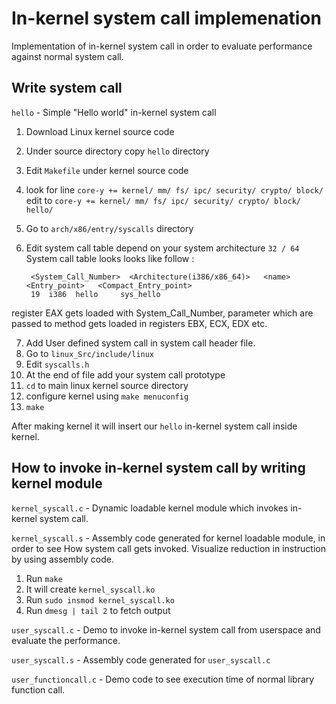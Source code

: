 In-kernel system call implemenation 
=====

Implementation of in-kernel system call in order to evaluate performance against normal system call.

Write system call
----------

`hello` - Simple "Hello world" in-kernel system call  

1. Download Linux kernel source code
2. Under source directory copy `hello` directory
3. Edit `Makefile` under kernel source code
4. look for line `core-y += kernel/ mm/ fs/ ipc/ security/ crypto/ block/ ` edit to `core-y += kernel/ mm/ fs/ ipc/ security/ crypto/ block/ hello/`
5. Go to `arch/x86/entry/syscalls` directory
6. Edit system call table depend on your system architecture `32 / 64`
		System call table looks looks like follow :

		
		<System_Call_Number>  <Architecture(i386/x86_64)>   <name>  <Entry_point>   <Compact_Entry_point>
		19  i386  hello     sys_hello
		
register EAX gets loaded with System_Call_Number, parameter which are passed to method gets loaded in registers EBX, ECX, EDX etc.

7. Add User defined system call in system call header file.
8. Go to `linux_Src/include/linux`
9. Edit `syscalls.h`
10. At the end of file add your system call prototype
11. `cd` to main linux kernel source directory
12. configure kernel using `make menuconfig`
13. `make`

After making kernel it will insert our `hello` in-kernel system call inside kernel. 

How to invoke in-kernel system call by writing kernel module
-------

`kernel_syscall.c` - Dynamic loadable kernel module which invokes in-kernel system call.

`kernel_syscall.s` - Assembly code generated for kernel loadable module, in order to see How system call gets invoked. Visualize reduction in instruction by using assembly code. 

1. Run `make`
2. It will create `kernel_syscall.ko`
3. Run `sudo insmod kernel_syscall.ko`
4. Run `dmesg | tail 2` to fetch output


`user_syscall.c` -  Demo to invoke in-kernel system call from userspace and evaluate the
		    performance.
									
`user_syscall.s` -  Assembly code generated for `user_syscall.c`

`user_functioncall.c` - Demo code to see execution time of normal library function call.
